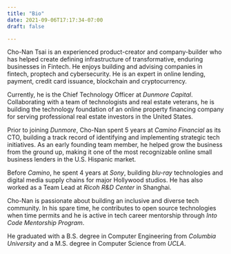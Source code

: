 ```yaml
---
title: "Bio"
date: 2021-09-06T17:17:34-07:00
draft: false

---
```


Cho-Nan Tsai is an experienced product-creator and company-builder who has helped create defining infrastructure of transformative, enduring businesses in Fintech. He enjoys building and advising companies in fintech, proptech and cybersecurity. He is an expert in online lending, payment, credit card issuance, blockchain and cryptocurrency. 

Currently, he is the Chief Technology Officer at *Dunmore Capital*. Collaborating with a team of technologists and real estate veterans, he is building the technology foundation of an online property financing company for serving professional real estate investors in the United States.

Prior to joining *Dunmore*, Cho-Nan spent 5 years at *Camino Financial* as its CTO, building a track record of identifying and implementing strategic tech initiatives. As an early founding team member, he helped grow the business from the ground up, making it one of the most recognizable online small business lenders in the U.S. Hispanic market. 

Before *Camino*, he spent 4 years at *Sony*, building *blu-ray* technologies and digital media supply chains for major Hollywood studios. He has also worked as a Team Lead at *Ricoh R&D Center* in Shanghai.

Cho-Nan is passionate about building an inclusive and diverse tech community. In his spare time, he contributes to open source technologies when time permits and he is active in tech career mentorship through *Into Code Mentorship Program*.

He graduated with a B.S. degree in Computer Engineering from *Columbia University* and a M.S. degree in Computer Science from *UCLA*.
